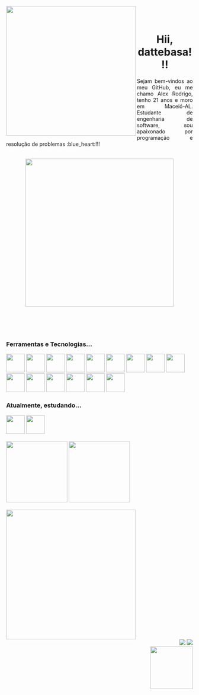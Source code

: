 <img src="https://uploaddeimagens.com.br/images/004/311/518/full/Chibi-Boruto-Uzumaki-by-Marcinha20-on-DeviantArt.png?1674612294" align="left" width="350px" />

</br>
</br>

<div display="inline-block">
 <h1 align="center">Hii, dattebasa!!!</h1>


 <p align="justify">Sejam bem-vindos ao meu GitHub, eu me chamo Alex Rodrigo, tenho 21 anos e moro em Maceió-AL. Estudante de engenharia de software, sou apaixonado por programação e resolução de problemas :blue_heart:!!!</p>

 <br />

 <div align="center">
  <img src="https://i.pinimg.com/originals/d3/9d/41/d39d41a34f2ccccec2aa34c9f7b2cc8b.gif" width="400" />
 </div>

</div>

<br />
<br />
<br />
<br />

<div display="block">
  <h3>Ferramentas e Tecnologias...</h3>
  <img src="https://cdn.jsdelivr.net/gh/devicons/devicon/icons/html5/html5-original.svg" width="50" height="50" />
  <img src="https://cdn.jsdelivr.net/gh/devicons/devicon/icons/css3/css3-original.svg" width="50" height="50" />
  <img src="https://cdn.jsdelivr.net/gh/devicons/devicon/icons/bootstrap/bootstrap-original.svg" width="50" height="50" />
  <img src="https://cdn.jsdelivr.net/gh/devicons/devicon/icons/javascript/javascript-original.svg" width="50" height="50" />
  <img src="https://cdn.jsdelivr.net/gh/devicons/devicon/icons/typescript/typescript-original.svg" width="50" height="50" />
  <img src="https://cdn.jsdelivr.net/gh/devicons/devicon/icons/react/react-original.svg" width="50" height="50" />
  <img src="https://cdn.jsdelivr.net/gh/devicons/devicon/icons/nodejs/nodejs-original.svg" width="50" height="50" />
  <img src="https://cdn.jsdelivr.net/gh/devicons/devicon/icons/firebase/firebase-plain.svg"  width="50" height="50" />
  <img src="https://cdn.jsdelivr.net/gh/devicons/devicon/icons/mongodb/mongodb-original.svg" width="50" height="50" />
  <img src="https://cdn.jsdelivr.net/gh/devicons/devicon/icons/mysql/mysql-original.svg" width="50" height="50" />     
  <img src="https://cdn.jsdelivr.net/gh/devicons/devicon/icons/postgresql/postgresql-original.svg" width="50" height="50" />
  <img src="https://cdn.jsdelivr.net/gh/devicons/devicon/icons/redis/redis-original.svg" width="50" height="50" />
  <img src="https://cdn.jsdelivr.net/gh/devicons/devicon/icons/docker/docker-original.svg" width="50" height="50" />
  <img src="https://cdn.jsdelivr.net/gh/devicons/devicon/icons/git/git-original.svg" width="50" height="50" />
  <img src="https://cdn.jsdelivr.net/gh/devicons/devicon/icons/vscode/vscode-original.svg" width="50" height="50" />
</div>

<div display="block">
  <h3>Atualmente, estudando...</h3>
  <img src="https://cdn.jsdelivr.net/gh/devicons/devicon/icons/typescript/typescript-original.svg" width="50" height="50" />
  <img src="https://cdn.jsdelivr.net/gh/devicons/devicon/icons/tailwindcss/tailwindcss-plain.svg" width="50" height="50" />
</div>

<br />

<div>
    <img height="165" src="https://github-readme-stats-eight-theta.vercel.app/api?username=alexrla&show_icons=true&theme=react&include_all_commits=true&count_private=true"/>
  <img height="165" src="https://github-readme-stats.vercel.app/api/wakatime?username=alexrla&theme=react"/>
</div>

<br />

<img height="350" src="https://github-readme-stats-eight-theta.vercel.app/api/top-langs/?username=alexrla&langs_count=8&theme=react"/>

<div align="right">
  <div>
    <a href = "mailto:alexrodrigoarruda@gmail.com"><img src="https://img.shields.io/badge/Gmail-D14836?style=for-the-badge&logo=gmail&logoColor=white" target="_blank"></a>
    <a href="" target="_blank"><img src="https://img.shields.io/badge/-LinkedIn-%230077B5?style=for-the-badge&logo=linkedin&logoColor=white" target="_blank"></a>
  </div>
  <img height="115" align="right" src="https://i.pinimg.com/originals/33/a3/17/33a3175868b219d7fe502e9bbcb1693f.gif" />
</div>
